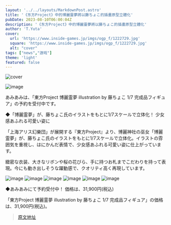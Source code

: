 ```yaml
---
layout: '../../layouts/MarkdownPost.astro'
title: '《东方Project》中的博麗靈夢將以藤ちょこ的插畫原型立體化'
pubDate: 2023-08-10T06:00:04Z
description: '《东方Project》中的博麗靈夢將以藤ちょこ的插畫原型立體化'
author: 'T.Yuta'
cover:
  url: 'https://www.inside-games.jp/imgs/ogp_f/1222729.jpg'
  square: 'https://www.inside-games.jp/imgs/ogp_f/1222729.jpg'
  alt: "cover"
tags: ["news","游戏"]
theme: 'light'
featured: false
---
```


![cover](https://www.inside-games.jp/imgs/ogp_f/1222729.jpg)

![image](https://www.inside-games.jp/imgs/zoom/1222715.jpg)

あみあみは、「東方Project 博麗霊夢 illustration by 藤ちょこ 1/7 完成品フィギュア」の予約を受付中です。

◆「博麗霊夢」が、藤ちょこ氏のイラストをもとに1/7スケールで立体化！ 少女感あふれる可愛い姿に

「上海アリス幻樂団」が展開する『東方Project』より、博麗神社の巫女「博麗霊夢」が、藤ちょこ氏のイラストをもとに1/7スケールで立体化。イラストの雰囲気を重視し、はにかんだ表情で、少女感あふれる可愛い姿に仕上がっています。

緻密な衣装、大きなリボンや桜の花びら、手に持つお札までこだわりを持って表現。今にも動き出しそうな躍動感で、クオリティ高く再現しています。

![image](https://www.inside-games.jp/imgs/zoom/1222716.jpg)
![image](https://www.inside-games.jp/imgs/zoom/1222720.jpg)
![image](https://www.inside-games.jp/imgs/zoom/1222722.jpg)
![image](https://www.inside-games.jp/imgs/zoom/1222726.jpg)
![image](https://www.inside-games.jp/imgs/zoom/1222727.jpg)
![image](https://www.inside-games.jp/imgs/zoom/1222729.jpg)

◆あみあみにて予約受付中！ 価格は、31,900円(税込)

「東方Project 博麗霊夢 illustration by 藤ちょこ 1/7 完成品フィギュア」の価格は、31,900円(税込)。

>[原文地址](https://www.inside-games.jp/article/2023/08/10/147764.html)  
